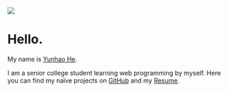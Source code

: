 ![](t.png?raw=true)

# Hello.

My name is [Yunhao He](null).

I am a senior college student learning web programming by myself. Here you can find my naïve projects on [GitHub](https://github.com/heyunnnnhao) and my [Resume](https://heyunnnnhao.github.io/heyunnnnhao/).
